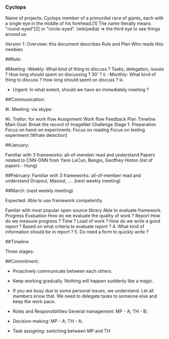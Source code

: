 
### Cyclops

Name of projects: Cyclops member of a primordial race of giants, each with a single eye in the middle of his forehead.[1] The name literally means "round-eyed"[2] or "circle-eyed". (wikipedia) => the third eye to see things around us

Version 1: Overview: this document describes Rule and Plan Who reads this: newbies 

##Rule: 

#Meeting 
-Weekly: What kind of thing to discuss ? Tasks, delegation, issues ? How long should spent on discussing ? 30’ ? ii. 
-Monthly: What kind of thing to discuss ? How long should spent on discuss ? iii. 
-	Urgent: In what extent, should we have an immediately meeting ? 

##Communication: 

#i. Meeting: via skype: 

#ii. Trellor: for work flow 
Assignment Work flow Feedback Plan Timeline Main Goal: Break the record of ImageNet Challenge Stage 1: Preparation Focus on hand-on experiments. Focus on reading Focus on testing experiment (Whale detection) 

##January:

Familiar with 3 frameworks: all-of-member read and understand
Papers related to CNN-DNN from Yann LeCun, Bengio, Geoffrey Hinton (list of papers - Hung)

##February:
Familiar with 3 frameworks: all-of-member read and understand
Dropout, Maxout, …. (next weekly meeting)


##March: (next weekly meeting)

Expected: Able to use framework competently.

Familar with most popular open-source library Able to evaluate framework. Progress Evaluation How do we evaluate the quality of work ? Report How do we measure progress ? Time ? Load of work ? How do we write a good report ? Based on what criteria to evaluate report ? 4. What kind of information should be in report ? 5. Do need a form to quickly write ?

##Timeline

Three stages:

##Commitment: 
- Proactively communicate between each others. 
- Keep working gradually. Nothing will happen suddenly like a magic. 
- If you are busy due to some personal issues, we understand. Let all members know that. We need to delegate tasks to someone else and keep the work pace.

- Roles and Responsibilities General management: MP - A; TH - B; 
- Decision-making: MP - A; TH - A; 
- Task assigning: switching between MP and TH

